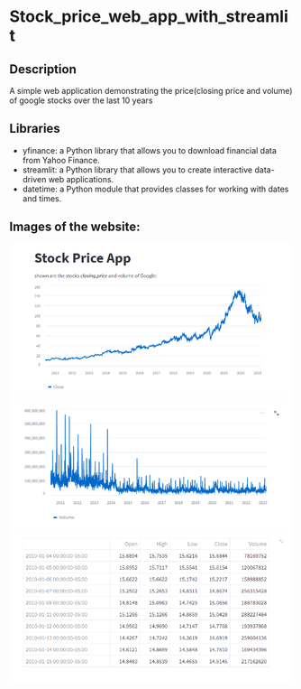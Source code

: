 # Stock_price_web_app_with_streamlit
## Description
A simple web application demonstrating the price(closing price and volume) of google stocks over the last 10 years

## Libraries
* yfinance: a Python library that allows you to download financial data from Yahoo Finance.
* streamlit: a Python library that allows you to create interactive data-driven  web applications.
* datetime: a Python module that provides classes for working with dates and times.

## Images of the website:
![image](images/steamlit1.png)
![image](images/streamlitt2.png)
![image](images/streamlit4.png)
